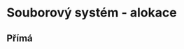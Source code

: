 # Souborový systém - alokace

## Přímá
<picture>
  <!--source media="(prefers-color-scheme: dark)" srcset="block-diagram/mcpu_schema_flat.png">
  <source media="(prefers-color-scheme: light)" srcset="block-diagram/mcpu_schema.png"-->
  <img alt="Přímá alokace" src="fs_direct.png">
</picture>

## Nepřímá

### Spojový seznam (FAT)
<picture>
  <!--source media="(prefers-color-scheme: dark)" srcset="block-diagram/mcpu_schema_flat.png">
  <source media="(prefers-color-scheme: light)" srcset="block-diagram/mcpu_schema.png"-->
  <img alt="FAT" src="fs_linked_list.png">
</picture>

### Indexová alokace
<picture>
  <!--source media="(prefers-color-scheme: dark)" srcset="block-diagram/mcpu_schema_flat.png">
  <source media="(prefers-color-scheme: light)" srcset="block-diagram/mcpu_schema.png"-->
  <img alt="Indexová alokace" src="fs_inode.png">
</picture>
